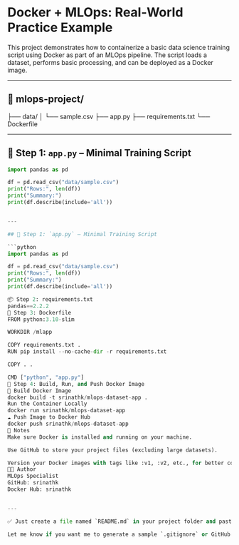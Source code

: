 # Docker + MLOps: Real-World Practice Example

This project demonstrates how to containerize a basic data science training script using Docker as part of an MLOps pipeline. The script loads a dataset, performs basic processing, and can be deployed as a Docker image.

---

## 📁 mlops-project/
├── data/
│   └── sample.csv
├── app.py
├── requirements.txt
└── Dockerfile



---

## 🐍 Step 1: `app.py` – Minimal Training Script

```python
import pandas as pd

df = pd.read_csv("data/sample.csv")
print("Rows:", len(df))
print("Summary:")
print(df.describe(include='all'))


---

## 🐍 Step 1: `app.py` – Minimal Training Script

```python
import pandas as pd

df = pd.read_csv("data/sample.csv")
print("Rows:", len(df))
print("Summary:")
print(df.describe(include='all'))

📦 Step 2: requirements.txt
pandas==2.2.2
🐳 Step 3: Dockerfile
FROM python:3.10-slim

WORKDIR /mlapp

COPY requirements.txt .
RUN pip install --no-cache-dir -r requirements.txt

COPY . .

CMD ["python", "app.py"]
🚀 Step 4: Build, Run, and Push Docker Image
🔨 Build Docker Image
docker build -t srinathk/mlops-dataset-app .
Run the Container Locally
docker run srinathk/mlops-dataset-app
☁️ Push Image to Docker Hub
docker push srinathk/mlops-dataset-app
📌 Notes
Make sure Docker is installed and running on your machine.

Use GitHub to store your project files (excluding large datasets).

Version your Docker images with tags like :v1, :v2, etc., for better control.
👨‍💻 Author
MLOps Specialist
GitHub: srinathk
Docker Hub: srinathk


---

✅ Just create a file named `README.md` in your project folder and paste this entire content.

Let me know if you want me to generate a sample `.gitignore` or GitHub Actions workflow file next!



